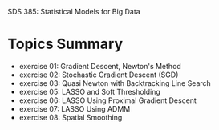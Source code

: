 
SDS 385: Statistical Models for Big Data

# Topics Summary
- exercise 01: Gradient Descent, Newton's Method
- exercise 02: Stochastic Gradient Descent (SGD)
- exercise 03: Quasi Newton with Backtracking Line Search
- exercise 05: LASSO and Soft Thresholding
- exercise 06: LASSO Using Proximal Gradient Descent
- exercise 07: LASSO Using ADMM
- exercise 08: Spatial Smoothing
